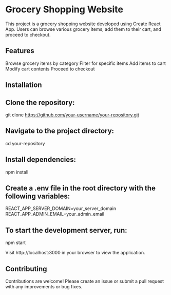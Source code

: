 <h1>Grocery Shopping Website</h1>
This project is a grocery shopping website developed using Create React App. Users can browse various grocery items, add them to their cart, and proceed to checkout.

<h2>Features</h2>
Browse grocery items by category
Filter for specific items
Add items to cart
Modify cart contents
Proceed to checkout

<h2>Installation</h2>
<h2>Clone the repository:</h2>

git clone https://github.com/your-username/your-repository.git

<h2>Navigate to the project directory:</h2>

cd your-repository

<h2>Install dependencies:</h2>

npm install

<h2>Create a .env file in the root directory with the following variables:</h2>

REACT_APP_SERVER_DOMAIN=your_server_domain
<br>
REACT_APP_ADMIN_EMAIL=your_admin_email

<h2>To start the development server, run:</h2>

npm start

Visit http://localhost:3000 in your browser to view the application.

<h2>Contributing</h2>
Contributions are welcome! Please create an issue or submit a pull request with any improvements or bug fixes.

